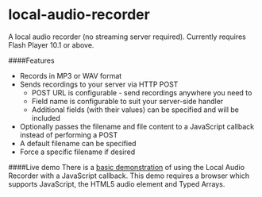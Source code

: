 local-audio-recorder
====================

A local audio recorder (no streaming server required).  Currently requires Flash Player 10.1 or above.


####Features
* Records in MP3 or WAV format
* Sends recordings to your server via HTTP POST
  * POST URL is configurable - send recordings anywhere you need to
  * Field name is configurable to suit your server-side handler
  * Additional fields (with their values) can be specified and will be included
* Optionally passes the filename and file content to a JavaScript callback instead of performing a POST
* A default filename can be specified
* Force a specific filename if desired

####Live demo
There is a [basic demonstration](http://maxthrax.github.com/local-audio-recorder/demo/) of using the Local Audio Recorder with a JavaScript callback.
This demo requires a browser which supports JavaScript, the HTML5 audio element and Typed Arrays.